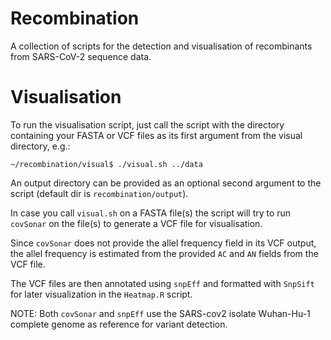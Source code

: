 # Recombination
A collection of scripts for the detection and visualisation of recombinants from SARS-CoV-2 sequence data.

# Visualisation
To run the visualisation script, just call the script with the directory containing your FASTA or VCF files as its first argument from the visual directory, e.g.: 
```
~/recombination/visual$ ./visual.sh ../data
```

An output directory can be provided as an optional second argument to the script (default dir is `recombination/output`).

In case you call `visual.sh` on a FASTA file(s) the script will try to run `covSonar` on the file(s) to generate a VCF file for visualisation.

Since `covSonar` does not provide the allel frequency field in its VCF output, the allel frequency is estimated from the provided `AC` and `AN` fields from the VCF file. 

The VCF files are then annotated using `snpEff` and formatted with `SnpSift` for later visualization in the `Heatmap.R` script.

NOTE: Both `covSonar` and `snpEff` use the SARS-cov2 isolate Wuhan-Hu-1 complete genome as reference for variant detection.